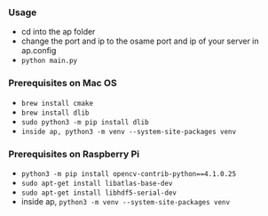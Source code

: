 ### Usage 
- cd into the ap folder
- change the port and ip to the osame port and ip of your server in ap.config
- `python main.py`

### Prerequisites on Mac OS
- `brew install cmake`
- `brew install dlib`
- `sudo python3 -m pip install dlib`
- `inside ap, python3 -m venv --system-site-packages venv`

### Prerequisites on Raspberry Pi
- `python3 -m pip install opencv-contrib-python==4.1.0.25`
- `sudo apt-get install libatlas-base-dev`
- `sudo apt-get install libhdf5-serial-dev`
- inside ap, `python3 -m venv --system-site-packages venv`
